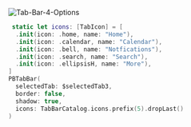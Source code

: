 ![Tab-Bar-4-Options](https://github.com/powerhome/playbook-swift/assets/112719604/3aa9d23d-8d89-48c7-a460-9d4bc1548b16)

```swift
 static let icons: [TabIcon] = [
  .init(icon: .home, name: "Home"),
  .init(icon: .calendar, name: "Calendar"),
  .init(icon: .bell, name: "Notfications"),
  .init(icon: .search, name: "Search"),
  .init(icon: .ellipsisH, name: "More"),
]
PBTabBar(
  selectedTab: $selectedTab3,
  border: false,
  shadow: true,
  icons: TabBarCatalog.icons.prefix(5).dropLast()
)
```
